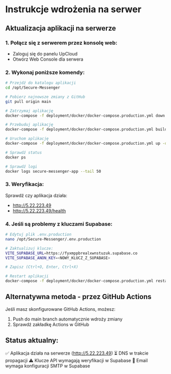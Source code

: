 # Instrukcje wdrożenia na serwer

## Aktualizacja aplikacji na serwerze

### 1. Połącz się z serwerem przez konsolę web:
- Zaloguj się do panelu UpCloud
- Otwórz Web Console dla serwera

### 2. Wykonaj poniższe komendy:

```bash
# Przejdź do katalogu aplikacji
cd /opt/Secure-Messenger

# Pobierz najnowsze zmiany z GitHub
git pull origin main

# Zatrzymaj aplikację
docker-compose -f deployment/docker/docker-compose.production.yml down

# Przebuduj aplikację
docker-compose -f deployment/docker/docker-compose.production.yml build --no-cache

# Uruchom aplikację
docker-compose -f deployment/docker/docker-compose.production.yml up -d

# Sprawdź status
docker ps

# Sprawdź logi
docker logs secure-messenger-app --tail 50
```

### 3. Weryfikacja:

Sprawdź czy aplikacja działa:
- http://5.22.223.49
- http://5.22.223.49/health

### 4. Jeśli są problemy z kluczami Supabase:

```bash
# Edytuj plik .env.production
nano /opt/Secure-Messenger/.env.production

# Zaktualizuj klucze:
VITE_SUPABASE_URL=https://fyxmppbrealxwnstuzuk.supabase.co
VITE_SUPABASE_ANON_KEY=<NOWY_KLUCZ_Z_SUPABASE>

# Zapisz (Ctrl+O, Enter, Ctrl+X)

# Restart aplikacji
docker-compose -f deployment/docker/docker-compose.production.yml restart
```

## Alternatywna metoda - przez GitHub Actions

Jeśli masz skonfigurowane GitHub Actions, możesz:
1. Push do main branch automatycznie wdroży zmiany
2. Sprawdź zakładkę Actions w GitHub

## Status aktualny:

✅ Aplikacja działa na serwerze (http://5.22.223.49)
⏳ DNS w trakcie propagacji
⚠️ Klucze API wymagają weryfikacji w Supabase
📧 Email wymaga konfiguracji SMTP w Supabase
